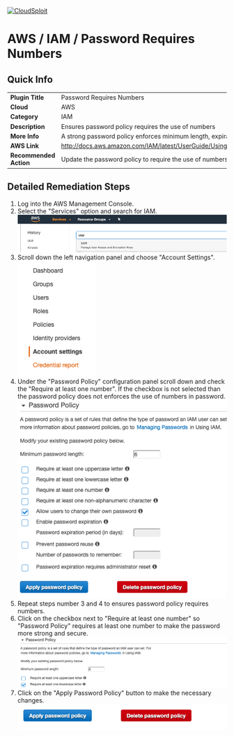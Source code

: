 [![CloudSploit](https://cloudsploit.com/img/logo-new-big-text-100.png "CloudSploit")](https://cloudsploit.com)

# AWS / IAM / Password Requires Numbers

## Quick Info

| | |
|-|-|
| **Plugin Title** | Password Requires Numbers |
| **Cloud** | AWS |
| **Category** | IAM |
| **Description** | Ensures password policy requires the use of numbers |
| **More Info** | A strong password policy enforces minimum length, expirations, reuse, and symbol usage |
| **AWS Link** | http://docs.aws.amazon.com/IAM/latest/UserGuide/Using_ManagingPasswordPolicies.html |
| **Recommended Action** | Update the password policy to require the use of numbers |

## Detailed Remediation Steps
1. Log into the AWS Management Console.
2. Select the "Services" option and search for IAM. </br><img src="/resources/aws/iam/password-requires-lowercase/step2.png"/>
3. Scroll down the left navigation panel and choose "Account Settings". </br><img src="/resources/aws/iam/password-requires-lowercase/step3.png"/>
4. Under the "Password Policy" configuration panel scroll down and check the "Require at least one number". If the checkbox is not selected than the password policy does not enforces the use of numbers in password.</br><img src="/resources/aws/iam/password-requires-lowercase/step4.png"/>
5. Repeat steps number 3 and 4 to ensures password policy requires numbers.</br>
6. Click on the checkbox next to "Require at least one number" so "Password Policy" requires at least one number to make the password more strong and secure. </br> <img src="/resources/aws/iam/password-requires-lowercase/step6.png"/>
7. Click on the "Apply Password Policy" button to make the necessary changes.</br><img src="/resources/aws/iam/password-requires-lowercase/step7.png"/>

